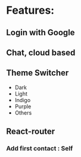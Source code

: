 # Features: 

## Login with Google
## Chat, cloud based
## Theme Switcher
- Dark 
- Light
- Indigo
- Purple
- Others
## React-router
### Add first contact :  Self
